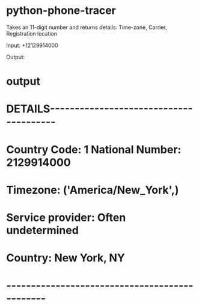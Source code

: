 # python-phone-tracer
 Takes an 11-digit number and returns details: Time-zone, Carrier, Registration location
 
 Input: +12129914000
 
 Output:
# output
# DETAILS---------------------------------------
# Country Code: 1 National Number: 2129914000
# Timezone:  ('America/New_York',)
# Service provider:  Often undetermined
# Country:  New York, NY
# ----------------------------------------------
